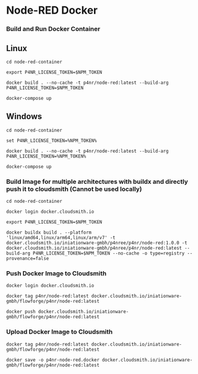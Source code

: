 # Node-RED Docker


### Build and Run Docker Container

## Linux

    cd node-red-container

    export P4NR_LICENSE_TOKEN=$NPM_TOKEN

    docker build . --no-cache -t p4nr/node-red:latest --build-arg P4NR_LICENSE_TOKEN=$NPM_TOKEN

    docker-compose up

## Windows

    cd node-red-container

    set P4NR_LICENSE_TOKEN=%NPM_TOKEN%

    docker build . --no-cache -t p4nr/node-red:latest --build-arg P4NR_LICENSE_TOKEN=%NPM_TOKEN%

    docker-compose up

### Build Image for multiple architectures with buildx and directly push it to cloudsmith (Cannot be used locally)

    cd node-red-container

    docker login docker.cloudsmith.io

    export P4NR_LICENSE_TOKEN=$NPM_TOKEN

    docker buildx build . --platform 'linux/amd64,linux/arm64,linux/arm/v7' -t docker.cloudsmith.io/iniationware-gmbh/p4nree/p4nr/node-red:1.0.0 -t docker.cloudsmith.io/iniationware-gmbh/p4nree/p4nr/node-red:latest --build-arg P4NR_LICENSE_TOKEN=$NPM_TOKEN --no-cache -o type=registry --provenance=false


### Push Docker Image to Cloudsmith

    docker login docker.cloudsmith.io

    docker tag p4nr/node-red:latest docker.cloudsmith.io/iniationware-gmbh/flowforge/p4nr/node-red:latest

    docker push docker.cloudsmith.io/iniationware-gmbh/flowforge/p4nr/node-red:latest

### Upload Docker Image to Cloudsmith

    docker tag p4nr/node-red:latest docker.cloudsmith.io/iniationware-gmbh/flowforge/p4nr/node-red:latest

    docker save -o p4nr-node-red.docker docker.cloudsmith.io/iniationware-gmbh/flowforge/p4nr/node-red:latest
